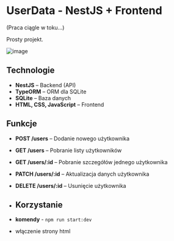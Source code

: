 # UserData - NestJS + Frontend

(Praca ciągle w toku...)

Prosty projekt.

![image](https://github.com/user-attachments/assets/bc96049d-9e9b-4034-944b-6df11127ae48)


## Technologie

- **NestJS** – Backend (API)
- **TypeORM** – ORM dla SQLite
- **SQLite** – Baza danych
- **HTML, CSS, JavaScript** – Frontend

## Funkcje

- **POST /users** – Dodanie nowego użytkownika
- **GET /users** – Pobranie listy użytkowników
- **GET /users/:id** – Pobranie szczegółów jednego użytkownika
- **PATCH /users/:id** – Aktualizacja danych użytkownika
- **DELETE /users/:id** – Usunięcie użytkownika

- ## Korzystanie
- **komendy** - `npm run start:dev`
- włączenie strony html

